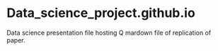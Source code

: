 # Data_science_project.github.io
Data science presentation file hosting Q mardown file of replication of paper.
